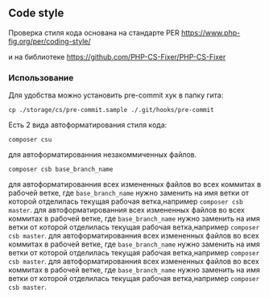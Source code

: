 ## Code style

Проверка стиля кода основана на стандарте PER https://www.php-fig.org/per/coding-style/

и на библиотеке https://github.com/PHP-CS-Fixer/PHP-CS-Fixer

### Использование

Для удобства можно установить pre-commit хук в папку гита:
```
cp ./storage/cs/pre-commit.sample ./.git/hooks/pre-commit
```
Есть 2 вида автоформатирования стиля кода:

```
composer csu
```
для автоформатированния незакоммиченных файлов.

```
composer csb base_branch_name
```
для автоформатированния всех измененных файлов во всех коммитах в рабочей ветке, где `base_branch_name` нужно заменить на имя ветки от которой отделилась текущая рабочая ветка,например `composer csb master`.
для автоформатированния всех измененных файлов во всех коммитах в рабочей ветке, где `base_branch_name` нужно заменить на имя ветки от которой отделилась текущая рабочая ветка,например `composer csb master`.
для автоформатированния всех измененных файлов во всех коммитах в рабочей ветке, где `base_branch_name` нужно заменить на имя ветки от которой отделилась текущая рабочая ветка,например `composer csb master`.
для автоформатированния всех измененных файлов во всех коммитах в рабочей ветке, где `base_branch_name` нужно заменить на имя ветки от которой отделилась текущая рабочая ветка,например `composer csb master`.
